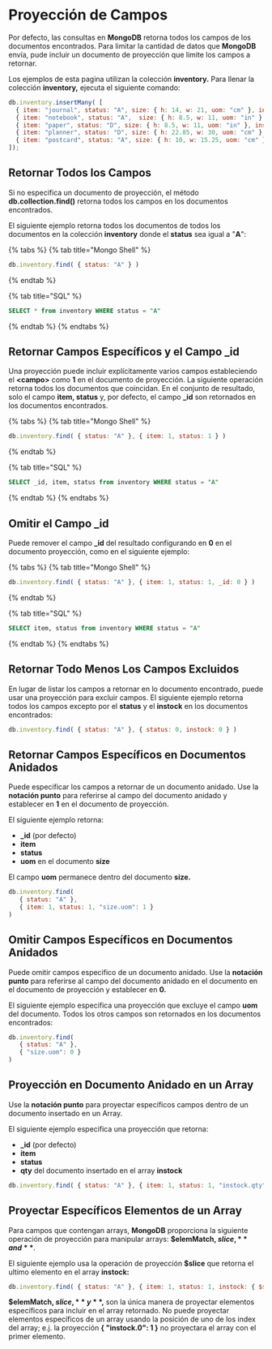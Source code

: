 # Proyección de Campos

Por defecto, las consultas en **MongoDB** retorna todos los campos de los documentos encontrados. Para limitar la cantidad de datos que **MongoDB** envía, pude incluir un documento de proyección que limite los campos a retornar.

 Los ejemplos de esta pagina utilizan la colección **inventory.** Para llenar la colección **inventory,** ejecuta el siguiente comando:

```javascript
db.inventory.insertMany( [
  { item: "journal", status: "A", size: { h: 14, w: 21, uom: "cm" }, instock: [ { warehouse: "A", qty: 5 } ] },
  { item: "notebook", status: "A",  size: { h: 8.5, w: 11, uom: "in" }, instock: [ { warehouse: "C", qty: 5 } ] },
  { item: "paper", status: "D", size: { h: 8.5, w: 11, uom: "in" }, instock: [ { warehouse: "A", qty: 60 } ] },
  { item: "planner", status: "D", size: { h: 22.85, w: 30, uom: "cm" }, instock: [ { warehouse: "A", qty: 40 } ] },
  { item: "postcard", status: "A", size: { h: 10, w: 15.25, uom: "cm" }, instock: [ { warehouse: "B", qty: 15 }, { warehouse: "C", qty: 35 } ] }
]);
```

## Retornar Todos los Campos

Si no especifica un documento de proyección, el método **db.collection.find\(\)** retorna todos los campos en los documentos encontrados.

El siguiente ejemplo retorna todos los documentos de todos los documentos en la colección **inventory** donde el **status** sea igual a "**A**":

{% tabs %}
{% tab title="Mongo Shell" %}
```javascript
db.inventory.find( { status: "A" } )
```
{% endtab %}

{% tab title="SQL" %}
```sql
SELECT * from inventory WHERE status = "A"
```
{% endtab %}
{% endtabs %}

## Retornar Campos Específicos y el Campo \_id

Una proyección puede incluir explícitamente varios campos estableciendo el **&lt;campo&gt;** como **1** en el documento de proyección. La siguiente operación retorna todos los documentos que coincidan. En el conjunto de resultado, solo el campo **item, status** y, por defecto, el campo **\_id** son retornados en los documentos encontrados.

{% tabs %}
{% tab title="Mongo Shell" %}
```javascript
db.inventory.find( { status: "A" }, { item: 1, status: 1 } )
```
{% endtab %}

{% tab title="SQL" %}
```sql
SELECT _id, item, status from inventory WHERE status = "A"
```
{% endtab %}
{% endtabs %}

## Omitir el Campo \_id

Puede remover el campo **\_id** del resultado configurando en **0** en el documento proyección, como en el siguiente ejemplo:

{% tabs %}
{% tab title="Mongo Shell" %}
```javascript
db.inventory.find( { status: "A" }, { item: 1, status: 1, _id: 0 } )
```
{% endtab %}

{% tab title="SQL" %}
```sql
SELECT item, status from inventory WHERE status = "A"
```
{% endtab %}
{% endtabs %}

## Retornar Todo Menos Los Campos Excluidos

En lugar de listar los campos a retornar en lo documento encontrado, puede usar una proyección para excluir campos. El siguiente ejemplo retorna todos los campos excepto por el **status** y el **instock** en los documentos encontrados:  

```javascript
db.inventory.find( { status: "A" }, { status: 0, instock: 0 } )
```

## Retornar Campos Específicos en Documentos Anidados

Puede especificar los campos a retornar de un documento anidado. Use la **notación punto** para referirse al campo del documento anidado y establecer en **1** en el documento de proyección.

El siguiente ejemplo retorna:

* **\_id** \(por defecto\)
* **item**
* **status**
* **uom** en el documento **size**

El campo **uom** permanece dentro del documento **size.**

```javascript
db.inventory.find(
   { status: "A" },
   { item: 1, status: 1, "size.uom": 1 }
)
```

## Omitir Campos Específicos en Documentos Anidados

Puede omitir campos especifico de un documento anidado. Use la **notación punto** para referirse al campo del documento anidado en el documento en el documento de proyección y establecer en **0.**

El siguiente ejemplo especifica una proyección que excluye el campo **uom** del documento. Todos los otros campos son retornados en los documentos encontrados: 

```javascript
db.inventory.find(
   { status: "A" },
   { "size.uom": 0 }
)
```

## Proyección en Documento Anidado en un Array 

Use la **notación punto** para proyectar específicos campos dentro de un documento insertado en un Array. 

El siguiente ejemplo especifica una proyección que retorna:

* **\_id** \(por defecto\)
* **item**
* **status**
* **qty** del documento insertado en el array **instock**

```javascript
db.inventory.find( { status: "A" }, { item: 1, status: 1, "instock.qty": 1 } )
```

## Proyectar Específicos Elementos de un Array

Para campos que contengan arrays, **MongoDB** proporciona la siguiente operación de proyección para manipular arrays: **$elemMatch, $slice,** and **$**.

El siguiente ejemplo usa la operación de proyección **$slice** que retorna el ultimo elemento en el array **instock:**

```javascript
db.inventory.find( { status: "A" }, { item: 1, status: 1, instock: { $slice: -1 } } )
```

**$elemMatch, $slice,** y **$,** son la única manera de proyectar elementos específicos para incluir en el array retornado. No puede proyectar elementos específicos de un array usando la posición de uno de los index del array; e.j. la proyección **{ "instock.0":  1 }** no proyectara el array con el primer elemento.

